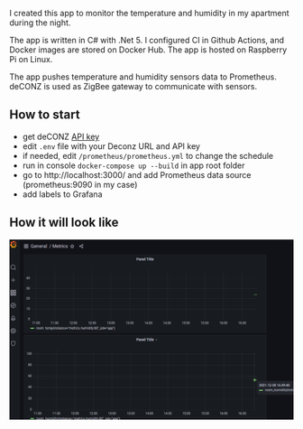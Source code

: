 I created this app to monitor the temperature and humidity in my apartment during the night.

The app is written in C# with .Net 5. I configured CI in Github Actions, and Docker images are stored on Docker Hub. The app is hosted on Raspberry Pi on Linux.

The app pushes temperature and humidity sensors data to Prometheus. deCONZ is used as ZigBee gateway to communicate with sensors. 

## How to start
- get deCONZ [API key](https://dresden-elektronik.github.io/deconz-rest-doc/getting_started/#acquire-an-api-key)
- edit `.env` file with your Deconz URL and API key
- if needed, edit `/prometheus/prometheus.yml` to change the schedule
- run in console `docker-compose up --build` in app root folder
- go to http://localhost:3000/ and add Prometheus data source (prometheus:9090 in my case)
- add labels to Grafana 

## How it will look like
![main](https://raw.githubusercontent.com/flerka/metrics-humidity/main/.github/img/1.png)